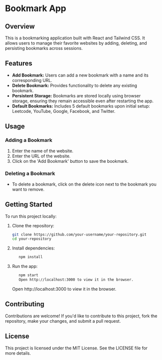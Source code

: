 # Bookmark App

## Overview
This is a bookmarking application built with React and Tailwind CSS. It allows users to manage their favorite websites by adding, deleting, and persisting bookmarks across sessions.

## Features
- **Add Bookmark:** Users can add a new bookmark with a name and its corresponding URL.
- **Delete Bookmark:** Provides functionality to delete any existing bookmark.
- **Persistent Storage:** Bookmarks are stored locally using browser storage, ensuring they remain accessible even after restarting the app.
- **Default Bookmarks:** Includes 5 default bookmarks upon initial setup: Leetcode, YouTube, Google, Facebook, and Twitter.

## Usage
### Adding a Bookmark
1. Enter the name of the website.
2. Enter the URL of the website.
3. Click on the 'Add Bookmark' button to save the bookmark.

### Deleting a Bookmark
- To delete a bookmark, click on the delete icon next to the bookmark you want to remove.

## Getting Started
To run this project locally:

1. Clone the repository:
   ```bash
   git clone https://github.com/your-username/your-repository.git
   cd your-repository
   
2. Install dependencies:
     ```bash
        npm install
    ```

3. Run the app:
     ```bash
        npm start
        Open http://localhost:3000 to view it in the browser.
    ```
   Open http://localhost:3000 to view it in the browser.

## Contributing
Contributions are welcome! If you'd like to contribute to this project, fork the repository, make your changes, and submit a pull request.

## License
This project is licensed under the MIT License. See the LICENSE file for more details.
